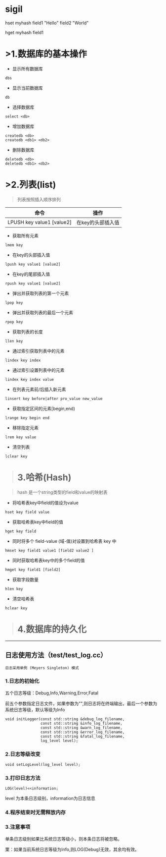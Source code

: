 # sigil


hset myhash field1 "Hello" field2 "World"

hget myhash field1

# >1.数据库的基本操作
- 显示所有数据库
```
dbs
```
- 显示当前数据库
```
db
```
- 选择数据库
```
select <db>
```
- 增加数据库
```
createdb <db>
createdb <db1> <db2>
```
- 删除数据库

```
deletedb <db>
deletedb <db1> <db2>
```

# >2.列表(list)
> 列表按照插入顺序排列

|命令|操作|
|:-------:|:-------:|
|LPUSH key value1 [value2] |在key的头部插入值|

- 获取所有元素
```
lmem key
```

- 在key的头部插入值
```
lpush key value1 [value2]
```
- 在key的尾部插入值
```
rpush key value1 [value2]
```

- 弹出并获取列表的第一个元素
```
lpop key
```
- 弹出并获取列表的最后一个元素
```
rpop key
```

- 获取列表的长度
```
llen key
```

- 通过索引获取列表中的元素
```
lindex key index
```
- 通过索引设置列表中的元素
```
lindex key index value
```
- 在列表元素前/后插入新元素
```
linsert key before|after pro_value new_value
```
- 获取指定区间的元素[begin,end)
```
lrange key begin end
```
- 移除指定元素
```
lrem key value
```
- 清空列表
```
lclear key
```

># 3.哈希(Hash)


> hash 是一个string类型的field和value的映射表

- 将哈希表key中field的值设为value
```
hset key field value
```

- 获取哈希表key中field的值
```
hget key field
```

- 同时将多个 field-value (域-值)对设置到哈希表 key 中
```
hmset key field1 value1 [field2 value2 ]
```
- 同时获取哈希表key中的多个field的值
```
hmget key field1 [field2]
```
- 获取字段数量
```
hlen key
```

- 清空哈希表
```
hclear key
```

># 4.数据库的持久化

---

## 日志使用方法（test/test_log.cc）
```
日志采用单例 (Meyers Singleton) 模式
```

### 1.日志的初始化
五个日志等级：Debug,Info,Warning,Error,Fatal

前五个参数指定日志文件，如果参数为"",则日志将在终端输出，最后一个参数为系统日志等级，默认等级为Info
```
void initLogger(const std::string &debug_log_filename,
                const std::string &info_log_filename,
                const std::string &warn_log_filename,
                const std::string &error_log_filename,
                const std::string &fatal_log_filename,
                log_level level);
```

### 2.日志等级改变

```
void setLogLevel(log_level level);
```

### 3.打印日志方法
```
LOG(level)<<information;
```
level 为本条日志级别，information为日志信息

### 4.程序结束时无需释放内存


### 3.注意事项
单条日志级别如果比系统日志等级小，则本条日志将被忽略。

栗：如果当前系统日志等级为Info,则LOG(Debug)无效，其余均有效。
